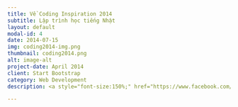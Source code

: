 ```yaml
---
title: Về Coding Inspiration 2014
subtitle: Lập trình học tiếng Nhật
layout: default
modal-id: 4
date: 2014-07-15
img: coding2014-img.png
thumbnail: coding2014.png
alt: image-alt
project-date: April 2014
client: Start Bootstrap
category: Web Development
description: <a style="font-size:150%;" href="https://www.facebook.com/CodingInspiration/photos/a.510749545695622.1073741828.352196361550942/550502358387007/?type=3">Xem thông tin chi tiết</a>

---
```

